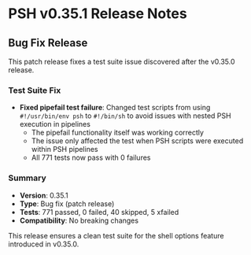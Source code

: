 # PSH v0.35.1 Release Notes

## Bug Fix Release

This patch release fixes a test suite issue discovered after the v0.35.0 release.

### Test Suite Fix

- **Fixed pipefail test failure**: Changed test scripts from using `#!/usr/bin/env psh` to `#!/bin/sh` to avoid issues with nested PSH execution in pipelines
  - The pipefail functionality itself was working correctly
  - The issue only affected the test when PSH scripts were executed within PSH pipelines
  - All 771 tests now pass with 0 failures

### Summary

- **Version**: 0.35.1
- **Type**: Bug fix (patch release)
- **Tests**: 771 passed, 0 failed, 40 skipped, 5 xfailed
- **Compatibility**: No breaking changes

This release ensures a clean test suite for the shell options feature introduced in v0.35.0.